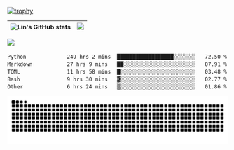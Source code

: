 [![trophy](https://github-profile-trophy.vercel.app/?username=ocss884&column=7)](https://github.com/ocss884)

| ![Lin's GitHub stats](https://github-readme-stats.vercel.app/api?username=ocss884&show_icons=true&hide_border=True&count_private=true) | ![](https://github-readme-streak-stats.herokuapp.com?user=ocss884&hide_border=true&date_format=M%20j%5B%2C%20Y%5D&ring=7EDDCF&fire=7EDDCF") |
| ------------------------------------------------------------ | ------------------------------------------------------------ |

![](https://komarev.com/ghpvc/?username=ocss884&color=brightgreen)

<!--START_SECTION:waka-->

```txt
Python             249 hrs 2 mins  ██████████████████░░░░░░░   72.50 %
Markdown           27 hrs 9 mins   ██░░░░░░░░░░░░░░░░░░░░░░░   07.91 %
TOML               11 hrs 58 mins  █░░░░░░░░░░░░░░░░░░░░░░░░   03.48 %
Bash               9 hrs 30 mins   ▓░░░░░░░░░░░░░░░░░░░░░░░░   02.77 %
Other              6 hrs 24 mins   ▒░░░░░░░░░░░░░░░░░░░░░░░░   01.86 %
```

<!--END_SECTION:waka-->

<p align="center">
   <img src="https://github.com/ocss884/ocss884/blob/output/github-snake.svg" alt="snake">
</p>
